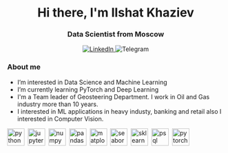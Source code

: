 <div id="headeer" align="center">
    <h1>Hi there, I'm Ilshat Khaziev</h1>
    <h3>Data Scientist from Moscow</h3>
</div>

<div id="socials" align="center">
    <a href="https://www.linkedin.com/in/ilshat-khaziev-b7728169/">
        <img src="https://img.shields.io/badge/LinkedIn-blue?style=for-the-badge&logo=linkedin&logoColor=white" alt="LinkedIn"/>
    </a>
    <ahref="t.me/hazils">
        <img src="https://img.shields.io/badge/Telegram-blue?style=for-the-badge&logo=telegram&logoColor=white" alt="Telegram"/>
    </a>
</div>

### About me
- I’m interested in Data Science and Machine Learning
- I’m currently learning PyTorch and Deep Learning 
- I'm a Team leader of Geosteering Department. I work in Oil and Gas industry more than 10 years.
- I interested in ML applications in heavy industy, banking and retail also I interested in Computer Vision.

<img src="https://cdn.jsdelivr.net/gh/devicons/devicon/icons/python/python-original.svg" 
title='python' width="40" height="40"/>&nbsp;
<img src="https://cdn.jsdelivr.net/gh/devicons/devicon/icons/jupyter/jupyter-original-wordmark.svg"
title='jupyter' width="40" height="40"/>&nbsp;
<img src="https://cdn.jsdelivr.net/gh/devicons/devicon/icons/numpy/numpy-original.svg"
title='numpy' width="40" height="40"/>&nbsp;
<img src="https://cdn.jsdelivr.net/gh/devicons/devicon/icons/pandas/pandas-original.svg"
title='pandas' width="40" height="40"/>&nbsp;
<img src="https://upload.wikimedia.org/wikipedia/commons/8/84/Matplotlib_icon.svg"
title='matplotlib' width="40" height="40"/>&nbsp;
<img src="https://seaborn.pydata.org/_images/logo-mark-lightbg.svg"
title='seaborn' width="40" height="40"/>&nbsp;
<img src="https://upload.wikimedia.org/wikipedia/commons/0/05/Scikit_learn_logo_small.svg"
title='sklearn' width="40" height="40"/>&nbsp;
<img src="https://cdn.jsdelivr.net/gh/devicons/devicon/icons/postgresql/postgresql-original.svg"
title='psql' width="40" height="40"/>&nbsp;
<img src="https://cdn.jsdelivr.net/gh/devicons/devicon/icons/pytorch/pytorch-original.svg"
title='pytorch' width="40" height="40"/>&nbsp;


<!---
Hazil1/Hazil1 is a ✨ special ✨ repository because its `README.md` (this file) appears on your GitHub profile.
You can click the Preview link to take a look at your changes.
--->
